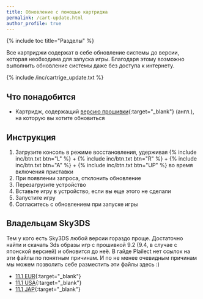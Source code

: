 ```yaml
---
title: Обновление с помощью картриджа
permalink: /cart-update.html
author_profile: true
---
```


{% include toc title="Разделы" %}

Все картриджи содержат в себе обновление системы до версии, которая необходима для запуска игры. Благодаря этому возможно выполнить обновление системы даже без доступа к интернету.

{% include /inc/cartrige_update.txt %}

## Что понадобится

* Картридж, содержащий [версию прошивки](http://www.3dsdb.com/){:target="_blank"} (англ.), на которую вы хотите обновиться 

## Инструкция

1. Загрузите консоль в режиме восстановления, удерживая {% include inc/btn.txt btn="L" %} + {% include inc/btn.txt btn="R" %} + {% include inc/btn.txt btn="A" %} + {% include inc/btn.txt btn="UP" %} во время включения приставки
1. При появлении запроса, отклонить обновление
1. Перезагрузите устройство
1. Вставьте игру в устройство, если вы еще этого не сделали
1. Запустите игру
1. Согласитесь с обновлением при запуске игры

## Владельцам Sky3DS     

Тем у кого есть Sky3DS любой версии гораздо проще. Достаточно найти и скачать 3ds образы игр с прошивкой 9.2 (9.4, в случае с японской версией) и обновится до неё. В гайде Plailect нет ссылок на эти файлы по понятным причинам. И по не менее очевидным причинам мы можем позволить себе разместить эти файлы здесь :)

  + [11.1 EUR](magnet:?xt=urn:btih:FFEDABD94047B70D70CC853F67EA05DDC558771C&dn=UPD-Super%20Mario%20Maker%20%5bCTR-P-AJHE_EUR_11.1.0%5d.3ds&tr=http%3a%2f%2ftorrent.gresille.org%2fannounce&tr=udp%3a%2f%2f9.rarbg.com%3a2710%2fannounce&tr=http%3a%2f%2ftracker.opentrackr.org%3a1337%2fannounce&tr=udp%3a%2f%2ftracker.leechers-paradise.org%3a6969%2fannounce&tr=udp%3a%2f%2fp4p.arenabg.com%3a1337%2fannounce&tr=udp%3a%2f%2ftracker.tiny-vps.com%3a6969%2fannounce&tr=udp%3a%2f%2ftracker.aletorrenty.pl%3a2710%2fannounce&tr=udp%3a%2f%2ftracker.coppersurfer.tk%3a6969%2fannounce&tr=http%3a%2f%2ftracker.baravik.org%3a6970%2fannounce&tr=http%3a%2f%2ftracker.tfile.me%2fannounce&tr=http%3a%2f%2fp4p.arenabg.com%3a1337%2fannounce&tr=http%3a%2f%2fexplodie.org%3a6969%2fannounce&tr=udp%3a%2f%2ftracker.opentrackr.org%3a1337%2fannounce&tr=udp%3a%2f%2fexplodie.org%3a6969%2fannounce&tr=udp%3a%2f%2ftracker.filetracker.pl%3a8089%2fannounce&tr=http%3a%2f%2ftracker1.wasabii.com.tw%3a6969%2fannounce&tr=http%3a%2f%2ftracker.aletorrenty.pl%3a2710%2fannounce&tr){:target="_blank"}
  + [11.1 USA](magnet:?xt=urn:btih:6AF1E026064DBA1CC1CE1612C7E771CC2071FE23&dn=UPD-Super%20Mario%20Maker%20%5bCTR-P-AJHE_USA_11.1.0%5d.3ds&tr=udp%3a%2f%2fzer0day.ch%3a1337%2fannounce&tr=http%3a%2f%2ftracker1.wasabii.com.tw%3a6969%2fannounce&tr=udp%3a%2f%2fp4p.arenabg.com%3a1337%2fannounce&tr=udp%3a%2f%2ftracker.coppersurfer.tk%3a6969%2fannounce&tr=udp%3a%2f%2ftracker.filetracker.pl%3a8089%2fannounce&tr=http%3a%2f%2ftracker.opentrackr.org%3a1337%2fannounce&tr=udp%3a%2f%2ftorrent.gresille.org%3a80%2fannounce&tr=udp%3a%2f%2f9.rarbg.com%3a2710%2fannounce&tr=http%3a%2f%2ftorrent.gresille.org%2fannounce&tr=http%3a%2f%2fexplodie.org%3a6969%2fannounce&tr=udp%3a%2f%2ftracker.aletorrenty.pl%3a2710%2fannounce&tr=http%3a%2f%2fp4p.arenabg.com%3a1337%2fannounce&tr=udp%3a%2f%2ftracker.leechers-paradise.org%3a6969%2fannounce&tr=http%3a%2f%2ftracker.tfile.me%2fannounce&tr=udp%3a%2f%2ftracker.tiny-vps.com%3a6969%2fannounce&tr=udp%3a%2f%2ftracker.opentrackr.org%3a1337%2fannounce&tr=udp%3a%2f%2ftracker.yoshi210.com%3a6969%2fannounce&tr=http%3){:target="_blank"}
  + [11.1 JAP](magnet:?xt=urn:btih:4B316837B5183A3FFA11D39BD85FB1B280945C05&dn=UPD-Super%20Mario%20Maker%20%5bCTR-P-AJHJ_JAP_11.1.0%5d.3ds&tr=http%3a%2f%2ftorrent.gresille.org%2fannounce&tr=http%3a%2f%2ftracker.tfile.me%2fannounce&tr=udp%3a%2f%2fexplodie.org%3a6969%2fannounce&tr=http%3a%2f%2ftracker.opentrackr.org%3a1337%2fannounce&tr=udp%3a%2f%2ftracker.leechers-paradise.org%3a6969%2fannounce&tr=udp%3a%2f%2ftracker.tiny-vps.com%3a6969%2fannounce&tr=http%3a%2f%2fexplodie.org%3a6969%2fannounce&tr=udp%3a%2f%2fzer0day.ch%3a1337%2fannounce&tr=udp%3a%2f%2f9.rarbg.com%3a2710%2fannounce&tr=udp%3a%2f%2ftracker.coppersurfer.tk%3a6969%2fannounce&tr=http%3a%2f%2ftracker.aletorrenty.pl%3a2710%2fannounce&tr=http%3a%2f%2ftracker.baravik.org%3a6970%2fannounce&tr=udp%3a%2f%2ftorrent.gresille.org%3a80%2fannounce&tr=udp%3a%2f%2fp4p.arenabg.com%3a1337%2fannounce&tr=udp%3a%2f%2ftracker.aletorrenty.pl%3a2710%2fannounce&tr=http%3a%2f%2fp4p.arenabg.com%3a1337%2fannounce&tr=udp%3a%2f%2ftracker.yoshi210.com%3a6969%2fannounce&tr=udp%3a%2f%2ftracker){:target="_blank"}